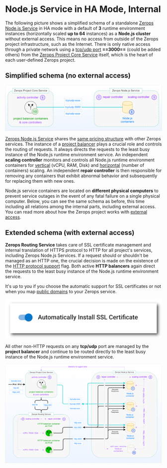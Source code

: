 # Node.js Service in HA Mode, Internal

The following picture shows a simplified schema of a standalone [Zerops Node.js Service](/documentation/services/runtimes/nodejs.html) in HA mode with a default of **3** runtime environment instances (horizontally scaled **up to 64** instances) as a **Node.js cluster** without external access. This means no access from outside of the Zerops project infrastructure, such as the Internet. There is only native access through a private network using a [tcp/udp port](/documentation/services/runtimes/nodejs.html#port) **==3000==** (could be added others) from the [Zerops Project Core Service](/documentation/overview/how-zerops-works-inside/typical-schemas-of-zerops-projects.html) itself, which is the heart of each user-defined Zerops project.

## Simplified schema (no external access)

![Zerops Node.js Service](./images/Zerops-NodeJS-Service-Base.png "Zerops Node.js Service")

[Zerops Node.js Service](/documentation/services/runtimes/nodejs.html) shares the [same pricing structure](/documentation/overview/pricing.html#services) with other Zerops services. The instance of a [project balancer](/documentation/overview/how-zerops-works-inside/typical-schemas-of-zerops-projects.html#without-external-access) plays a crucial role and controls the routing of requests. It always directs the requests to the least busy instance of the Node.js runtime environment service. An independent **scaling controller** monitors and controls all Node.js runtime environment containers for [vertical](/documentation/automatic-scaling/how-automatic-scaling-works.html#vertical-scaling) (vCPU, RAM, Disk) and [horizontal](/documentation/automatic-scaling/how-automatic-scaling-works.html#horizontal-scaling) (number of containers) scaling. An independent **repair controller** is then responsible for removing any containers that exhibit abnormal behavior and subsequently for replacing them with new ones.

Node.js service containers are located on **different physical computers** to prevent service outages in the event of any fatal failure on a single physical computer. Below, you can see the same schema as before, this time including all relations among the internal parts, including external access. You can read more about how the Zerops project works with [external access](/documentation/overview/how-zerops-works-inside/typical-schemas-of-zerops-projects.html#with-external-access).

## Extended schema (with external access)

**Zerops Routing Service** takes care of SSL certificate management and internal translation of HTTPS protocol to HTTP for all project's services, including Zerops Node.js Services. If a request should or shouldn't be managed as an HTTP one, the crucial decision is made on the existence of the [HTTP protocol support](/documentation/services/runtimes/nodejs.html#port) flag. Both active **HTTP balancers** again direct the requests to the least busy instance of the Node.js runtime environment service.

It's up to you if you choose the automatic support for SSL certificates or not when you map [public domains](/documentation/routing/using-your-domain.html) to your Zerops service.

![SSL Certificates](./images/SSL-Certificate-Support-Option.png "SSL Certificates Support")

All other non-HTTP requests on any **tcp/udp** port are managed by the **project balancer** and continue to be routed directly to the least busy instance of the Node.js runtime environment service.

![Zerops Node.js Service](./images/Zerops-NodeJS-Service-Detail.png "Zerops Node.js Service")
